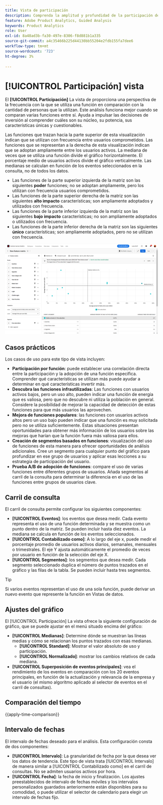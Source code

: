```yaml
---
title: Vista de participación
description: Comprenda la amplitud y profundidad de la participación de las funciones.
feature: Adobe Product Analytics, Guided Analysis
keywords: Product Analytics
role: User
exl-id: 8a48ad3b-fa30-497e-8306-f8d881b1a335
source-git-commit: a4c35466b225d44130bb55204e2fdb155fa7dee6
workflow-type: tm+mt
source-wordcount: '723'
ht-degree: 3%

---
```


# [!UICONTROL Participación] vista

El **[!UICONTROL Participación]** La vista de proporciona una perspectiva de la frecuencia con la que se utiliza una función en comparación con la cantidad de personas que la utilizan. Este análisis funciona mejor cuando se comparan varias funciones entre sí. Ayuda a impulsar las decisiones de inversión al comprender cuáles son su núcleo, su potencia, sus características únicas y cuestionables.

Las funciones que trazan hacia la parte superior de esta visualización indican que se utilizan con frecuencia entre usuarios comprometidos. Las funciones que se representan a la derecha de esta visualización indican que se adoptan ampliamente entre los usuarios activos. La mediana de veces que se utiliza una función divide el gráfico horizontalmente. El porcentaje medio de usuarios activos divide el gráfico verticalmente. Las medianas se calculan en función de los eventos seleccionados en la consulta, no de todos los datos.

* Las funciones de la parte superior izquierda de la matriz son las siguientes **poder** funciones; no se adoptan ampliamente, pero los utilizan con frecuencia usuarios comprometidos.
* Las funciones de la parte superior derecha de la matriz son las siguientes **alto impacto** características; son ampliamente adoptados y utilizados con frecuencia.
* Las funciones de la parte inferior izquierda de la matriz son las siguientes **bajo impacto** características; no son ampliamente adoptados o utilizados con frecuencia.
* Las funciones de la parte inferior derecha de la matriz son las siguientes **único** características; son ampliamente adoptados, pero no se utilizan con frecuencia.

![Captura de pantalla Participación](../assets/feature-matrix.png)

## Casos prácticos

Los casos de uso para este tipo de vista incluyen:

* **Participación por función**: puede establecer una correlación directa entre la participación y la adopción de una función específica. Comprender qué características se utilizan más puede ayudar a determinar en qué características invertir más.
* **Descubra las funciones infrautilizadas**: Las funciones con usuarios activos bajos, pero un uso alto, pueden indicar una función de energía que es valiosa, pero que no descubre ni utiliza la población en general. Considere la posibilidad de mejorar la capacidad de detección de estas funciones para que más usuarios las aprovechen.
* **Mejora de funciones populares**: las funciones con usuarios activos altos pero un uso bajo pueden indicar que una función es muy solicitada pero no se utiliza suficientemente. Estas situaciones presentan oportunidades para obtener más información de los usuarios sobre las mejoras que harían que la función fuera más valiosa para ellos.
* **Creación de segmentos basados en funciones**: visualización del uso de funciones de esta manera para ofrecer oportunidades de análisis adicionales. Cree un segmento para cualquier punto del gráfico para profundizar en ese grupo de usuarios y aplicar esas lecciones a su estrategia de participación del usuario.
* **Prueba A/B de adopción de funciones**: compare el uso de varias funciones entre diferentes grupos de usuarios. Añada segmentos al carril de la consulta para determinar la diferencia en el uso de las funciones entre grupos de usuarios clave.

## Carril de consulta

El carril de consulta permite configurar los siguientes componentes:

* **[!UICONTROL Eventos]**: los eventos que desea medir. Cada evento representa el uso de una función determinada y se muestra como un punto dentro de la matriz. Se pueden incluir hasta diez eventos. La mediana se calcula en función de los eventos seleccionados.
* **[!UICONTROL Contabilizado como]**: A lo largo del eje x, puede medir el porcentaje promedio de usuarios activos diarios, semanales, mensuales o trimestrales. El eje Y ajusta automáticamente el promedio de veces por usuario en función de la selección del eje X.
* **[!UICONTROL Segmentos]**: los segmentos que desea medir. Cada segmento seleccionado duplica el número de puntos trazados en el gráfico y las filas de la tabla. Se pueden incluir hasta tres segmentos.

>[!TIP]
>
>Si varios eventos representan el uso de una sola función, puede derivar un nuevo evento que represente la función en Vistas de datos.

## Ajustes del gráfico

El [!UICONTROL Participación] La vista ofrece la siguiente configuración de gráfico, que se puede ajustar en el menú situado encima del gráfico:

* **[!UICONTROL Medianas]**: Determine dónde se muestran las líneas medias y cómo se relacionan los puntos trazados con esas medianas.
   * **[!UICONTROL Standard]**: Mostrar el valor absoluto de uso y participación.
   * **[!UICONTROL Normalizado]**: mostrar los cambios relativos de cada mediana.
* **[!UICONTROL Superposición de eventos principales]**: vea el rendimiento de los eventos en comparación con los 20 eventos principales, en función de la actualización y relevancia de la empresa y el usuario (el mismo algoritmo aplicado al selector de eventos en el carril de consultas).

## Comparación del tiempo

{{apply-time-comparison}}

## Intervalo de fechas

El intervalo de fechas deseado para el análisis. Esta configuración consta de dos componentes:

* **[!UICONTROL Intervalo]**: La granularidad de fecha por la que desea ver los datos de tendencia. Este tipo de vista trata [!UICONTROL Intervalo] de manera similar a [!UICONTROL Contabilizado como] en el carril de consultas. No se admiten usuarios activos por hora.
* **[!UICONTROL Fecha]**: la fecha de inicio y finalización. Los ajustes preestablecidos de intervalo de fechas móviles y los intervalos personalizados guardados anteriormente están disponibles para su comodidad, o puede utilizar el selector de calendario para elegir un intervalo de fechas fijo.
